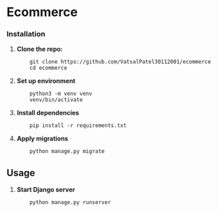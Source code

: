 # Ecommerce

### Installation

1. **Clone the repo:**
    ```
        git clone https://github.com/VatsalPatel30112001/ecommerce
        cd ecommerce
    ```

2. **Set up environment**
    ```
        python3 -m venv venv
        venv/bin/activate
    ```

3. **Install dependencies**
    ```
        pip install -r requirements.txt
    ```

4. **Apply migrations**
    ```
        python manage.py migrate
    ```

## Usage

1. **Start Django server**
    ```
        python manage.py runserver
    ```